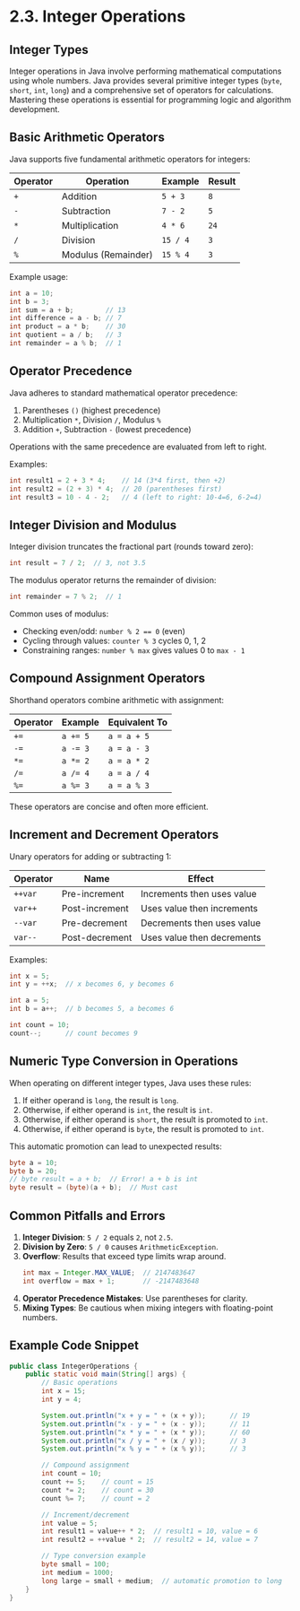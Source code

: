 # 2.3. Integer Operations

## Integer Types

Integer operations in Java involve performing mathematical computations using whole numbers. Java provides several primitive integer types (`byte`, `short`, `int`, `long`) and a comprehensive set of operators for calculations. Mastering these operations is essential for programming logic and algorithm development.

## Basic Arithmetic Operators

Java supports five fundamental arithmetic operators for integers:

| Operator | Operation           | Example  | Result |
| -------- | ------------------- | -------- | ------ |
| `+`      | Addition            | `5 + 3`  | `8`    |
| `-`      | Subtraction         | `7 - 2`  | `5`    |
| `*`      | Multiplication      | `4 * 6`  | `24`   |
| `/`      | Division            | `15 / 4` | `3`    |
| `%`      | Modulus (Remainder) | `15 % 4` | `3`    |

Example usage:

```java
int a = 10;
int b = 3;
int sum = a + b;        // 13
int difference = a - b; // 7
int product = a * b;    // 30
int quotient = a / b;   // 3
int remainder = a % b;  // 1
```

## Operator Precedence

Java adheres to standard mathematical operator precedence:

1. Parentheses `()` (highest precedence)
2. Multiplication `*`, Division `/`, Modulus `%`
3. Addition `+`, Subtraction `-` (lowest precedence)

Operations with the same precedence are evaluated from left to right.

Examples:

```java
int result1 = 2 + 3 * 4;    // 14 (3*4 first, then +2)
int result2 = (2 + 3) * 4;  // 20 (parentheses first)
int result3 = 10 - 4 - 2;   // 4 (left to right: 10-4=6, 6-2=4)
```

## Integer Division and Modulus

Integer division truncates the fractional part (rounds toward zero):

```java
int result = 7 / 2;  // 3, not 3.5
```

The modulus operator returns the remainder of division:

```java
int remainder = 7 % 2;  // 1
```

Common uses of modulus:

- Checking even/odd: `number % 2 == 0` (even)
- Cycling through values: `counter % 3` cycles 0, 1, 2
- Constraining ranges: `number % max` gives values 0 to `max - 1`

## Compound Assignment Operators

Shorthand operators combine arithmetic with assignment:

| Operator | Example  | Equivalent To |
| -------- | -------- | ------------- |
| `+=`     | `a += 5` | `a = a + 5`   |
| `-=`     | `a -= 3` | `a = a - 3`   |
| `*=`     | `a *= 2` | `a = a * 2`   |
| `/=`     | `a /= 4` | `a = a / 4`   |
| `%=`     | `a %= 3` | `a = a % 3`   |

These operators are concise and often more efficient.

## Increment and Decrement Operators

Unary operators for adding or subtracting 1:

| Operator | Name           | Effect                     |
| -------- | -------------- | -------------------------- |
| `++var`  | Pre-increment  | Increments then uses value |
| `var++`  | Post-increment | Uses value then increments |
| `--var`  | Pre-decrement  | Decrements then uses value |
| `var--`  | Post-decrement | Uses value then decrements |

Examples:

```java
int x = 5;
int y = ++x;  // x becomes 6, y becomes 6

int a = 5;
int b = a++;  // b becomes 5, a becomes 6

int count = 10;
count--;      // count becomes 9
```

## Numeric Type Conversion in Operations

When operating on different integer types, Java uses these rules:

1. If either operand is `long`, the result is `long`.
2. Otherwise, if either operand is `int`, the result is `int`.
3. Otherwise, if either operand is `short`, the result is promoted to `int`.
4. Otherwise, if either operand is `byte`, the result is promoted to `int`.

This automatic promotion can lead to unexpected results:

```java
byte a = 10;
byte b = 20;
// byte result = a + b;  // Error! a + b is int
byte result = (byte)(a + b);  // Must cast
```

## Common Pitfalls and Errors

1. **Integer Division**: `5 / 2` equals `2`, not `2.5`.
2. **Division by Zero**: `5 / 0` causes `ArithmeticException`.
3. **Overflow**: Results that exceed type limits wrap around.
   ```java
   int max = Integer.MAX_VALUE;  // 2147483647
   int overflow = max + 1;       // -2147483648
   ```
4. **Operator Precedence Mistakes**: Use parentheses for clarity.
5. **Mixing Types**: Be cautious when mixing integers with floating-point numbers.

## Example Code Snippet

```java
public class IntegerOperations {
    public static void main(String[] args) {
        // Basic operations
        int x = 15;
        int y = 4;

        System.out.println("x + y = " + (x + y));      // 19
        System.out.println("x - y = " + (x - y));      // 11
        System.out.println("x * y = " + (x * y));      // 60
        System.out.println("x / y = " + (x / y));      // 3
        System.out.println("x % y = " + (x % y));      // 3

        // Compound assignment
        int count = 10;
        count += 5;    // count = 15
        count *= 2;    // count = 30
        count %= 7;    // count = 2

        // Increment/decrement
        int value = 5;
        int result1 = value++ * 2;  // result1 = 10, value = 6
        int result2 = ++value * 2;  // result2 = 14, value = 7

        // Type conversion example
        byte small = 100;
        int medium = 1000;
        long large = small + medium;  // automatic promotion to long
    }
}
```
